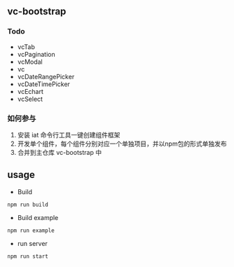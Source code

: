 ## vc-bootstrap

### Todo

* vcTab
* vcPagination
* vcModal
* vc
* vcDateRangePicker
* vcDateTimePicker
* vcEchart
* vcSelect

### 如何参与

1. 安装 iat 命令行工具一键创建组件框架
2. 开发单个组件，每个组件分别对应一个单独项目，并以npm包的形式单独发布
3. 合并到主仓库 vc-bootstrap 中

## usage

* Build

```node
npm run build
```

* Build example

```node
npm run example
```

* run server

```node
npm run start
```